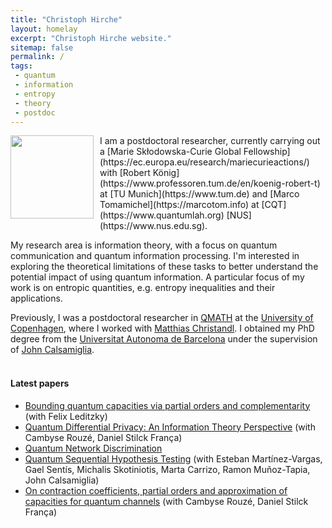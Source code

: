 ```yaml
---
title: "Christoph Hirche"
layout: homelay
excerpt: "Christoph Hirche website."
sitemap: false
permalink: /
tags:
 - quantum
 - information
 - entropy
 - theory
 - postdoc
---
```


<img style="float: left;margin:0 10px 10px 0" src="{{ site.url }}{{ site.baseurl }}/images/Auswahl_6356.jpg"  width="133">
I am a postdoctoral researcher, currently carrying out a [Marie Skłodowska-Curie Global Fellowship](https://ec.europa.eu/research/mariecurieactions/) with [Robert König](https://www.professoren.tum.de/en/koenig-robert-t) at [TU Munich](https://www.tum.de) and [Marco Tomamichel](https://marcotom.info) at [CQT](https://www.quantumlah.org) [NUS](https://www.nus.edu.sg). 

My research area is information theory, with a focus on quantum communication and quantum information processing. I'm interested in exploring the theoretical limitations of these tasks to better understand the potential impact of using quantum information. A particular focus of my work is on entropic quantities, e.g. entropy inequalities and their applications. 

Previously, I was a postdoctoral researcher in [QMATH](https://qmath.ku.dk) at the [University of Copenhagen](https://www.ku.dk/english/), where I worked with [Matthias Christandl](https://www.math.ku.dk/english/staff/?pure=en/persons/475476). I obtained my PhD degree from the [Universitat Autonoma de Barcelona](https://grupsderecerca.uab.cat/giq/) under the supervision of [John Calsamiglia](https://grupsderecerca.uab.cat/giq/people/john-calsamiglia).  
<br>

#### Latest papers
- <a href="https://arxiv.org/abs/2202.11688">Bounding quantum capacities via partial orders and complementarity</a> (with Felix Leditzky)
- <a href="https://arxiv.org/abs/2202.10717">Quantum Differential Privacy: An Information Theory Perspective</a> (with Cambyse Rouzé, Daniel Stilck França)
- <a href="https://arxiv.org/abs/2103.02404">Quantum Network Discrimination</a>
- <a href="https://arxiv.org/abs/2011.10773">Quantum Sequential Hypothesis Testing</a> (with Esteban Martínez-Vargas, Gael Sentís, Michalis Skotiniotis, Marta Carrizo, Ramon Muñoz-Tapia, John Calsamiglia)
- <a href="https://arxiv.org/abs/2011.05949">On contraction coefficients, partial orders and approximation of capacities for quantum channels</a> (with Cambyse Rouzé, Daniel Stilck França)
<br>
<br>

<!-- Add icon library -->
<link rel="stylesheet" href="https://cdnjs.cloudflare.com/ajax/libs/font-awesome/4.7.0/css/font-awesome.min.css">
<link rel="stylesheet" href="https://cdn.jsdelivr.net/gh/jpswalsh/academicons@1/css/academicons.min.css">

<!-- Add font awesome icons -->
<a href="https://twitter.com/ChristophHirche" class="fa fa-twitter-square fa-2x"></a>
<a href="https://scholar.google.de/citations?user=wHih5p4AAAAJ&hl=en" class="ai ai-google-scholar-square ai-2x"></a>
<a href="https://scirate.com/436" class="ai ai-scirate-square ai-2x"></a>
<a href="http://arxiv.org/a/hirche_c_1" class="ai ai-arxiv-square ai-2x"></a>
<a href="https://orcid.org/0000-0001-9265-827X" class="ai ai-orcid-square ai-2x"></a>

<!-- <figure class="fourth">  -->
<!--  <img src="{{ site.url }}{{ site.baseurl }}/images/logopic/Logo_Leiden.jpg" style="width: 210px"> -->
<!--  <img src="{{ site.url }}{{ site.baseurl }}/images/logopic/Logo_Nanofront.jpg" style="width: 110px"> -->
<!--  <img src="{{ site.url }}{{ site.baseurl }}/images/logopic/Logo_NWO.jpg" style="width: 120px"> -->
<!--  <img src="{{ site.url }}{{ site.baseurl }}/images/logopic/Logo_ERC.jpg" style="width: 110px"> -->
<!--  </figure> -->

